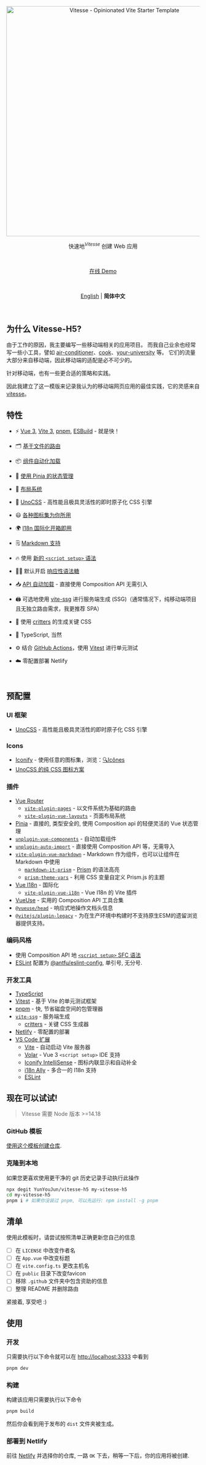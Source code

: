 <p align='center'>
  <img src='https://user-images.githubusercontent.com/11247099/154486817-f86b8f20-5463-4122-b6e9-930622e757f2.png' alt='Vitesse - Opinionated Vite Starter Template' width='600'/>
</p>

<p align='center'>
快速地<sup><em>Vitesse</em></sup> 创建 Web 应用
<br>
</p>

<br>

<p align='center'>
<a href="https://vitesse.netlify.app/">在线 Demo</a>
</p>

<br>

<p align='center'>
<a href="https://github.com/antfu/vitesse/blob/main/README.md">English</a> | <b>简体中文</b>
</p>

<br>

## 为什么 Vitesse-H5?

由于工作的原因，我主要编写一些移动端相关的应用项目。
而我自己业余也经常写一些小工具，譬如 [air-conditioner](https://github.com/YunYouJun/air-conditioner)、[cook](https://github.com/YunYouJun/cook)、[your-university](https://yu.yunyoujun.cn/) 等。
它们的流量大部分来自移动端，因此移动端的适配是必不可少的。

针对移动端，也有一些更合适的策略和实践。

因此我建立了这一模版来记录我认为的移动端网页应用的最佳实践，它的灵感来自 [vitesse](https://github.com/antfu/vitesse)。

## 特性

- ⚡️ [Vue 3](https://github.com/vuejs/core), [Vite 3](https://github.com/vitejs/vite), [pnpm](https://pnpm.io/), [ESBuild](https://github.com/evanw/esbuild) - 就是快！

- 🗂 [基于文件的路由](./src/pages)

- 📦 [组件自动化加载](./src/components)

- 🍍 [使用 Pinia 的状态管理](https://pinia.esm.dev/)

- 📑 [布局系统](./src/layouts)

<!-- - 📲 [PWA](https://github.com/antfu/vite-plugin-pwa), PWA 存在一些陷阱，我还没能很好地解决它。 -->

- 🎨 [UnoCSS](https://github.com/unocss/unocss) - 高性能且极具灵活性的即时原子化 CSS 引擎

- 😃 [各种图标集为你所用](https://github.com/antfu/unocss/tree/main/packages/preset-icons)

- 🌍 [I18n 国际化开箱即用](./locales)

- 🗒 [Markdown 支持](https://github.com/antfu/vite-plugin-vue-markdown)

- 🔥 使用 [新的 `<script setup>` 语法](https://github.com/vuejs/rfcs/pull/227)

- 🤙🏻 默认开启 [响应性语法糖](https://vuejs.org/guide/extras/reactivity-transform.html)

- 📥 [API 自动加载](https://github.com/antfu/unplugin-auto-import) - 直接使用 Composition API 无需引入

- 🖨 可选地使用 [vite-ssg](https://github.com/antfu/vite-ssg) 进行服务端生成 (SSG)（通常情况下，纯移动端项目且无独立路由需求，我更推荐 SPA）

- 🦔 使用 [critters](https://github.com/GoogleChromeLabs/critters) 的生成关键 CSS

- 🦾 TypeScript, 当然

- ⚙️ 结合 [GitHub Actions](https://github.com/features/actions)，使用 [Vitest](https://github.com/vitest-dev/vitest) 进行单元测试

- ☁️ 零配置部署 Netlify

<br>

## 预配置

### UI 框架

- [UnoCSS](https://github.com/antfu/unocss) - 高性能且极具灵活性的即时原子化 CSS 引擎

### Icons

- [Iconify](https://iconify.design) - 使用任意的图标集，浏览：[🔍Icônes](https://icones.netlify.app/)
- [UnoCSS 的纯 CSS 图标方案](https://github.com/antfu/unocss/tree/main/packages/preset-icons)

### 插件

- [Vue Router](https://github.com/vuejs/router)
  - [`vite-plugin-pages`](https://github.com/hannoeru/vite-plugin-pages) - 以文件系统为基础的路由
  - [`vite-plugin-vue-layouts`](https://github.com/JohnCampionJr/vite-plugin-vue-layouts) - 页面布局系统
- [Pinia](https://pinia.esm.dev) - 直接的, 类型安全的, 使用 Composition api 的轻便灵活的 Vue 状态管理
- [`unplugin-vue-components`](https://github.com/antfu/unplugin-vue-components) - 自动加载组件
- [`unplugin-auto-import`](https://github.com/antfu/unplugin-auto-import) - 直接使用 Composition API 等，无需导入
- [`vite-plugin-vue-markdown`](https://github.com/antfu/vite-plugin-vue-markdown) - Markdown 作为组件，也可以让组件在 Markdown 中使用
  - [`markdown-it-prism`](https://github.com/jGleitz/markdown-it-prism) - [Prism](https://prismjs.com/) 的语法高亮
  - [`prism-theme-vars`](https://github.com/antfu/prism-theme-vars) - 利用 CSS 变量自定义 Prism.js 的主题
- [Vue I18n](https://github.com/intlify/vue-i18n-next) - 国际化
  - [`vite-plugin-vue-i18n`](https://github.com/intlify/bundle-tools/tree/main/packages/vite-plugin-vue-i18n) - Vue I18n 的 Vite 插件
- [VueUse](https://github.com/antfu/vueuse) - 实用的 Composition API 工具合集
- [`@vueuse/head`](https://github.com/vueuse/head) - 响应式地操作文档头信息
- [`@vitejs/plugin-legacy`](https://github.com/vitejs/vite/tree/main/packages/plugin-legacy) - 为在生产环境中构建时不支持原生ESM的遗留浏览器提供支持。

### 编码风格

- 使用 Composition API 地 [`<script setup>` SFC 语法](https://github.com/vuejs/rfcs/pull/227)
- [ESLint](https://eslint.org/) 配置为 [@antfu/eslint-config](https://github.com/antfu/eslint-config), 单引号, 无分号.

### 开发工具

- [TypeScript](https://www.typescriptlang.org/)
- [Vitest](https://github.com/vitest-dev/vitest) - 基于 Vite 的单元测试框架
- [pnpm](https://pnpm.js.org/) - 快, 节省磁盘空间的包管理器
- [`vite-ssg`](https://github.com/antfu/vite-ssg) - 服务端生成
  - [critters](https://github.com/GoogleChromeLabs/critters) - 关键 CSS 生成器
- [Netlify](https://www.netlify.com/) - 零配置的部署
- [VS Code 扩展](./.vscode/extensions.json)
  - [Vite](https://marketplace.visualstudio.com/items?itemName=antfu.vite) - 自动启动 Vite 服务器
  - [Volar](https://marketplace.visualstudio.com/items?itemName=Vue.volar) - Vue 3 `<script setup>` IDE 支持
  - [Iconify IntelliSense](https://marketplace.visualstudio.com/items?itemName=antfu.iconify) - 图标内联显示和自动补全
  - [i18n Ally](https://marketplace.visualstudio.com/items?itemName=lokalise.i18n-ally) - 多合一的 I18n 支持
  - [ESLint](https://marketplace.visualstudio.com/items?itemName=dbaeumer.vscode-eslint)

## 现在可以试试!

> Vitesse 需要 Node 版本 >=14.18

### GitHub 模板

[使用这个模板创建仓库](https://github.com/YunYouJun/vitesse-h5/generate).

### 克隆到本地

如果您更喜欢使用更干净的 git 历史记录手动执行此操作

```bash
npx degit YunYouJun/vitesse-h5 my-vitesse-h5
cd my-vitesse-h5
pnpm i # 如果你没装过 pnpm, 可以先运行: npm install -g pnpm
```

## 清单

使用此模板时，请尝试按照清单正确更新您自己的信息

- [ ] 在 `LICENSE` 中改变作者名
- [ ] 在 `App.vue` 中改变标题
- [ ] 在 `vite.config.ts` 更改主机名
- [ ] 在 `public` 目录下改变favicon
- [ ] 移除 `.github` 文件夹中包含资助的信息
- [ ] 整理 README 并删除路由

紧接着, 享受吧 :)

## 使用

### 开发

只需要执行以下命令就可以在 <http://localhost:3333> 中看到

```bash
pnpm dev
```

### 构建

构建该应用只需要执行以下命令

```bash
pnpm build
```

然后你会看到用于发布的 `dist` 文件夹被生成。

### 部署到 Netlify

前往 [Netlify](https://app.netlify.com/start) 并选择你的仓库, 一路 `OK` 下去，稍等一下后，你的应用将被创建.
